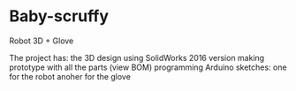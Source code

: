 # Baby-scruffy
Robot 3D + Glove

The project has:
  the 3D design using SolidWorks 2016 version
  making prototype with all the parts (view BOM)
  programming Arduino sketches: one for the robot anoher for the glove
  
  
